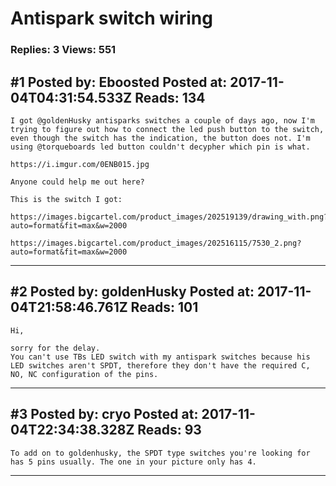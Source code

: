 # Antispark switch wiring

### Replies: 3 Views: 551

## \#1 Posted by: Eboosted Posted at: 2017-11-04T04:31:54.533Z Reads: 134

```
I got @goldenHusky antisparks switches a couple of days ago, now I'm trying to figure out how to connect the led push button to the switch, even though the switch has the indication, the button does not. I'm using @torqueboards led button couldn't decypher which pin is what.

https://i.imgur.com/0ENB015.jpg

Anyone could help me out here?

This is the switch I got:

https://images.bigcartel.com/product_images/202519139/drawing_with.png?auto=format&fit=max&w=2000

https://images.bigcartel.com/product_images/202516115/7530_2.png?auto=format&fit=max&w=2000
```

---
## \#2 Posted by: goldenHusky Posted at: 2017-11-04T21:58:46.761Z Reads: 101

```
Hi,

sorry for the delay.
You can't use TBs LED switch with my antispark switches because his LED switches aren't SPDT, therefore they don't have the required C, NO, NC configuration of the pins.
```

---
## \#3 Posted by: cryo Posted at: 2017-11-04T22:34:38.328Z Reads: 93

```
To add on to goldenhusky, the SPDT type switches you're looking for has 5 pins usually. The one in your picture only has 4.
```

---
